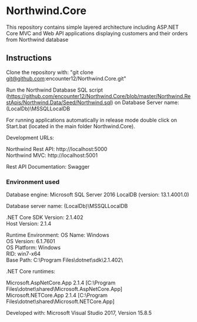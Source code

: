 # Northwind.Core
This repository contains simple layered architecture including ASP.NET Core MVC and Web API applications displaying customers and their orders from Northwind database

<h2>Instructions</h2>

Clone the repository with:
"git clone git@github.com:encounter12/Northwind.Core.git"

Run the Northwind Database SQL script (https://github.com/encounter12/Northwind.Core/blob/master/Northwind.RestApis/Northwind.Data/Seed/Northwind.sql)
on Database Server name: (LocalDb)\MSSQLLocalDB 

For running applications automatically in release mode double click on Start.bat (located in the main folder Northwind.Core).

Development URLs:

Northwind Rest API: http://localhost:5000 <br />
Northwind MVC: http://localhost:5001 <br />

Rest API Documentation: Swagger <br />

<h3>Environment used</h3>

Database engine:
Microsoft SQL Server 2016 LocalDB (version: 13.1.4001.0)

Database server name: (LocalDb)\MSSQLLocalDB

.NET Core SDK Version: 2.1.402 <br />
Host Version: 2.1.4

Runtime Environment:
OS Name: Windows <br />
OS Version: 6.1.7601 <br />
OS Platform: Windows <br />
RID: win7-x64 <br />
Base Path: C:\Program Files\dotnet\sdk\2.1.402\

.NET Core runtimes:

Microsoft.AspNetCore.App 2.1.4 [C:\Program Files\dotnet\shared\Microsoft.AspNetCore.App] <br />
Microsoft.NETCore.App 2.1.4 [C:\Program Files\dotnet\shared\Microsoft.NETCore.App] <br />

Developed with: Microsoft Visual Studio 2017, Version 15.8.5